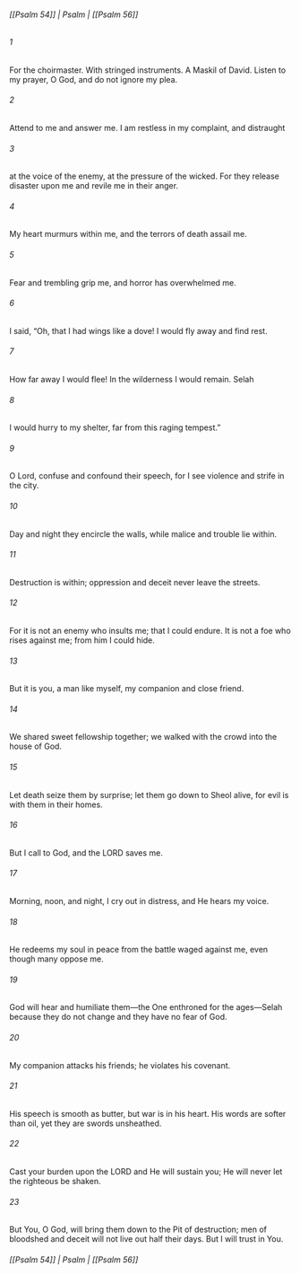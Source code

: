 ###### [[Psalm 54]] | Psalm | [[Psalm 56]]

###### 1
For the choirmaster. With stringed instruments. A Maskil of David. Listen to my prayer, O God, and do not ignore my plea.
###### 2
Attend to me and answer me. I am restless in my complaint, and distraught
###### 3
at the voice of the enemy, at the pressure of the wicked. For they release disaster upon me and revile me in their anger.
###### 4
My heart murmurs within me, and the terrors of death assail me.
###### 5
Fear and trembling grip me, and horror has overwhelmed me.
###### 6
I said, “Oh, that I had wings like a dove! I would fly away and find rest.
###### 7
How far away I would flee! In the wilderness I would remain. Selah
###### 8
I would hurry to my shelter, far from this raging tempest.”
###### 9
O Lord, confuse and confound their speech, for I see violence and strife in the city.
###### 10
Day and night they encircle the walls, while malice and trouble lie within.
###### 11
Destruction is within; oppression and deceit never leave the streets.
###### 12
For it is not an enemy who insults me; that I could endure. It is not a foe who rises against me; from him I could hide.
###### 13
But it is you, a man like myself, my companion and close friend.
###### 14
We shared sweet fellowship together; we walked with the crowd into the house of God.
###### 15
Let death seize them by surprise; let them go down to Sheol alive, for evil is with them in their homes.
###### 16
But I call to God, and the LORD saves me.
###### 17
Morning, noon, and night, I cry out in distress, and He hears my voice.
###### 18
He redeems my soul in peace from the battle waged against me, even though many oppose me.
###### 19
God will hear and humiliate them—the One enthroned for the ages—Selah because they do not change and they have no fear of God.
###### 20
My companion attacks his friends; he violates his covenant.
###### 21
His speech is smooth as butter, but war is in his heart. His words are softer than oil, yet they are swords unsheathed.
###### 22
Cast your burden upon the LORD and He will sustain you; He will never let the righteous be shaken.
###### 23
But You, O God, will bring them down to the Pit of destruction; men of bloodshed and deceit will not live out half their days. But I will trust in You.

###### [[Psalm 54]] | Psalm | [[Psalm 56]]
